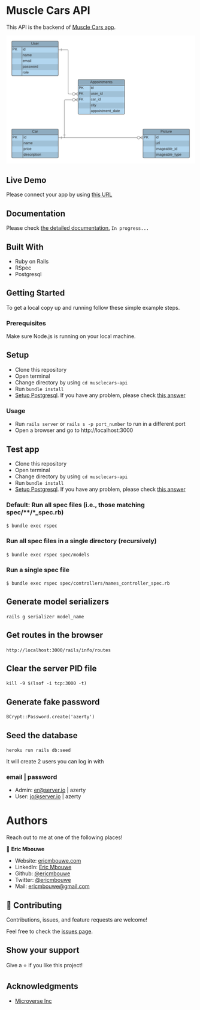 # Muscle Cars API

This API is the backend of [Muscle Cars app](https://github.com/ericmbouwe/musclecars-app).

![screenshot](./public/musclecarsERD.png)

## Live Demo

Please connect your app by using [this URL](https://musclecars-api.herokuapp.com/)

## Documentation
Please check [the detailed documentation.]() `In progress...`

## Built With

- Ruby on Rails
- RSpec
- Postgresql


## Getting Started

To get a local copy up and running follow these simple example steps.

### Prerequisites

Make sure Node.js is running on your local machine.

## Setup

- Clone this repository
- Open terminal
- Change directory by using `cd musclecars-api`
- Run `bundle install`
- [Setup Postgresql](https://www.howtoforge.com/tutorial/ruby-on-rails-ror-with-postgresql-on-ubuntu-16-04/#step-setting-up-the-postgresql-database-for-rails-development). If you have any problem, please check [this answer](https://serverfault.com/a/248162)

### Usage

- Run `rails server` or `rails s -p port_number` to run in a different port
- Open a browser and go to http://localhost:3000

## Test app

- Clone this repository
- Open terminal
- Change directory by using `cd musclecars-api`
- Run `bundle install`
- [Setup Postgresql](https://www.howtoforge.com/tutorial/ruby-on-rails-ror-with-postgresql-on-ubuntu-16-04/#step-setting-up-the-postgresql-database-for-rails-development). If you have any problem, please check [this answer](https://serverfault.com/a/248162)

### Default: Run all spec files (i.e., those matching spec/**/*_spec.rb)
`$ bundle exec rspec`

### Run all spec files in a single directory (recursively)
`$ bundle exec rspec spec/models`

### Run a single spec file
`$ bundle exec rspec spec/controllers/names_controller_spec.rb`

## Generate model serializers
` rails g serializer model_name `

## Get routes in the browser
` http://localhost:3000/rails/info/routes `

## Clear the server PID file
` kill -9 $(lsof -i tcp:3000 -t) `

## Generate fake password
` BCrypt::Password.create('azerty') `

## Seed the database
` heroku run rails db:seed `

It will create 2 users you can log in with
### email | password
- Admin: er@server.io | azerty
- User: jo@server.io | azerty

# Authors

Reach out to me at one of the following places!

👤 **Eric Mbouwe**

- Website: [ericmbouwe.com](https://ericmbouwe.netlify.app/)
- LinkedIn: [Eric Mbouwe](https://www.linkedin.com/in/ericmbouwe/)
- Github: [@ericmbouwe](https://github.com/ericmbouwe)
- Twitter: [@ericmbouwe](https://twitter.com/ericmbouwe)
- Mail: [ericmbouwe@gmail.com](mailto:ericmbouwe@gmail.com)


## 🤝 Contributing

Contributions, issues, and feature requests are welcome!

Feel free to check the [issues page](https://github.com/ericmbouwe/musclecars-api/issues).

## Show your support

Give a ⭐️ if you like this project!

## Acknowledgments

- [Microverse Inc](https://www.microverse.org/)